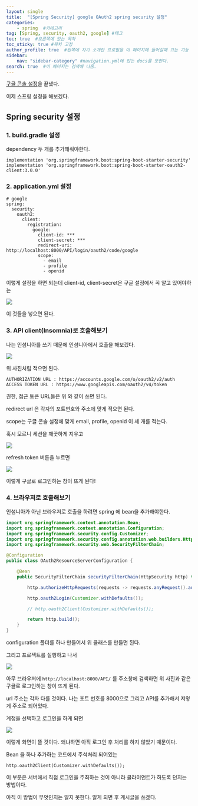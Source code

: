 ```yaml
---
layout: single
title:  "[Spring Security] google OAuth2 spring security 설정"
categories: 
    - spring  #카테고리
tag: [Spring, security, oauth2, google] #태그
toc: true  #오른쪽에 있는 목차
toc_sticky: true #목차 고정
author_profile: true  #왼쪽에 자기 소개란 프로필을 이 페이지에 들어갈때 끄는 기능
sidebar:
    nav: "sidebar-category" #navigation.yml에 있는 docs를 뜻한다.
search: true  #이 페이지는 검색에 나옴.
---
```


[구글 콘솔 설정](https://woolfiekim.github.io/spring/googleoauth2/)을 끝냈다.

이제 스프링 설정을 해보겠다. 

## Spring security 설정

### 1. build.gradle 설정

dependency 두 개를 추가해줘야한다.

```plaintext
implementation 'org.springframework.boot:spring-boot-starter-security'
implementation 'org.springframework.boot:spring-boot-starter-oauth2-client:3.0.0'
```

### 2. application.yml 설정

```plaintext
# google
spring:
  security:
    oauth2:
      client:
        registration:
          google:
            client-id: ***
            client-secret: ***
            redirect-uri: http://localhost:8000/API/login/oauth2/code/google
            scope:
              - email
              - profile
              - openid
```

이렇게 설정을 하면 되는데 client-id, client-secret은 구글 설정에서 꼭 알고 있어야하는 

![](/assets/images/2023-02-28/google15.png)

이 것들을 넣으면 된다.

### 3. API client(Insomnia)로 호출해보기

나는 인섬니아를 쓰기 때문에 인섬니아에서 호출을 해보겠다. 


![](/assets/images/2023-03/01/insomnia1.png)

위 사진처럼 적으면 된다. 

```plaintext
AUTHORIZATION URL : https://accounts.google.com/o/oauth2/v2/auth
ACCESS TOKEN URL : https://www.googleapis.com/oauth2/v4/token
```

권한, 접근 토큰 URL들은 위 와 같이 쓰면 된다.

redirect url 은 각자의 포트번호와 주소에 맞게 적으면 된다.

scope는 구글 콘솔 설정에 맞게 email, profile, openid 이 세 개를 적는다.

혹시 모르니 세션을 깨끗하게 지우고

![](/assets/images/2023-03/01/insomnia2.png)

refresh token 버튼을 누르면

![](/assets/images/2023-03/01/insomnia3.png)

이렇게 구글로 로그인하는 창이 뜨게 된다!

### 4. 브라우저로 호출해보기

인섬니아가 아닌 브라우저로 호출을 하려면 spring 에 bean을 추가해야한다.

```java
import org.springframework.context.annotation.Bean;
import org.springframework.context.annotation.Configuration;
import org.springframework.security.config.Customizer;
import org.springframework.security.config.annotation.web.builders.HttpSecurity;
import org.springframework.security.web.SecurityFilterChain;

@Configuration
public class OAuth2ResourceServerConfiguration {

    @Bean
    public SecurityFilterChain securityFilterChain(HttpSecurity http) throws Exception {

        http.authorizeHttpRequests(requests -> requests.anyRequest().authenticated());

        http.oauth2Login(Customizer.withDefaults());

        // http.oauth2Client(Customizer.withDefaults());

        return http.build();
    }
}
```

configuration 폴더를 하나 만들어서 위 클래스를 만들면 된다. 

그리고 프로젝트를 실행하고 나서

![](/assets/images/2023-03/01/browser.png)

아무 브라우저에 `http://localhost:8000/API/` 를 주소창에 검색하면 위 사진과 같은 구글로 로그인하는 창이 뜨게 된다. 

url 주소는 각자 다를 것이다. 나는 포트 번호를 8000으로 그리고 API를 추가해서 저렇게 주소로 되어있다.

계정을 선택하고 로그인을 하게 되면

![](/assets/images/2023-03/01/browser2.png)

이렇게 화면이 뜰 것이다. 왜냐하면 아직 로그인 후 처리를 하지 않았기 때문이다.


Bean 을 하나 추가하는 코드에서 주석처리 되어있는

` http.oauth2Client(Customizer.withDefaults()); `

이 부분은 서버에서 직접 로그인을 주최하는 것이 아니라 클라이언트가 하도록 던지는 방법이다. 

아직 이 방법이 무엇인지는 알지 못한다. 알게 되면 후 게시글을 쓰겠다.